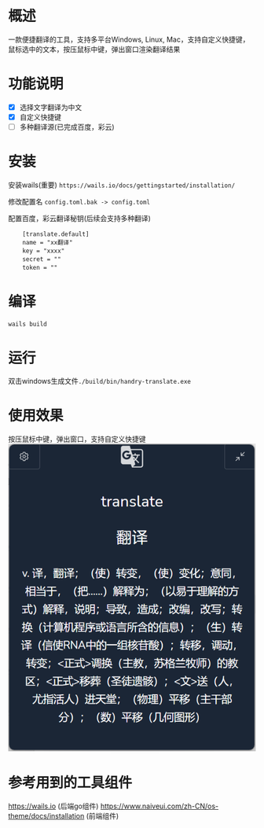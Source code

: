 # 概述
一款便捷翻译的工具，支持多平台Windows, Linux, Mac，支持自定义快捷键，鼠标选中的文本，按压鼠标中键，弹出窗口渲染翻译结果

# 功能说明
- [x] 选择文字翻译为中文
- [x] 自定义快捷键
- [ ] 多种翻译源(已完成百度，彩云)

# 安装
安装wails(重要)
`https://wails.io/docs/gettingstarted/installation/`

修改配置名
`config.toml.bak -> config.toml`

配置百度，彩云翻译秘钥(后续会支持多种翻译)
```txt
    [translate.default]
    name = "xx翻译"
    key = "xxxx"
    secret = ""
    token = ""
```
# 编译
`wails build`
# 运行
双击windows生成文件`./build/bin/handry-translate.exe`
# 使用效果
按压鼠标中键，弹出窗口，支持自定义快捷键
![Alt text](image.png)
# 参考用到的工具组件
https://wails.io (后端go组件)
https://www.naiveui.com/zh-CN/os-theme/docs/installation (前端组件)

